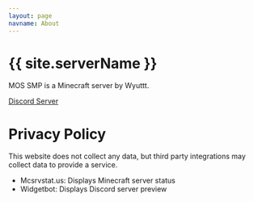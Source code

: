 ```yaml
---
layout: page
navname: About
---
```


# {{ site.serverName }}

MOS SMP is a Minecraft server by Wyuttt.

[Discord Server](https://discord.gg/Q69MmgXCQK)


# Privacy Policy

This website does not collect any data, but third party integrations may collect data to provide a service.

- Mcsrvstat.us: Displays Minecraft server status
- Widgetbot: Displays Discord server preview
